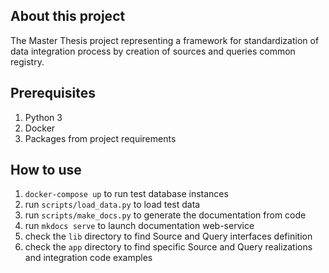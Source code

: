 
## About this project

The Master Thesis project representing a framework 
for standardization of data integration process by creation 
of sources and queries common registry.

## Prerequisites

1. Python 3
2. Docker
3. Packages from project requirements

## How to use

1. `docker-compose up` to run test database instances
2. run `scripts/load_data.py` to load test data
3. run `scripts/make_docs.py` to generate the documentation from code
4. run `mkdocs serve` to launch documentation web-service
5. check the `lib` directory to find Source and Query interfaces definition
6. check the `app` directory to find specific Source and Query realizations and integration code examples